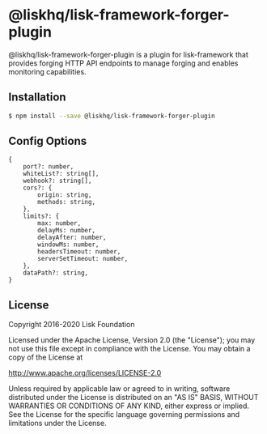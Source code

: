# @liskhq/lisk-framework-forger-plugin

@liskhq/lisk-framework-forger-plugin is a plugin for lisk-framework that provides forging HTTP API endpoints to manage forging and enables monitoring capabilities.

## Installation

```sh
$ npm install --save @liskhq/lisk-framework-forger-plugin
```

## Config Options

```
{
	port?: number,
	whiteList?: string[],
	webhook?: string[],
	cors?: {
		origin: string,
		methods: string,
	},
	limits?: {
		max: number,
		delayMs: number,
		delayAfter: number,
		windowMs: number,
		headersTimeout: number,
		serverSetTimeout: number,
	},
	dataPath?: string,
}
```

## License

Copyright 2016-2020 Lisk Foundation

Licensed under the Apache License, Version 2.0 (the "License");
you may not use this file except in compliance with the License.
You may obtain a copy of the License at

http://www.apache.org/licenses/LICENSE-2.0

Unless required by applicable law or agreed to in writing, software
distributed under the License is distributed on an "AS IS" BASIS,
WITHOUT WARRANTIES OR CONDITIONS OF ANY KIND, either express or implied.
See the License for the specific language governing permissions and
limitations under the License.

[lisk core github]: https://github.com/LiskHQ/lisk
[lisk documentation site]: https://lisk.io/documentation/lisk-elements
